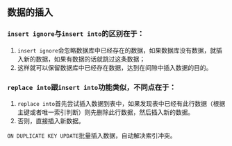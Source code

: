 ## 数据的插入

### `insert ignore`与`insert into`的区别在于：

1. `insert ignore`会忽略数据库中已经存在的数据，如果数据库没有数据，就插入新的数据，如果有数据的话就跳过这条数据；
2. 这样就可以保留数据库中已经存在数据，达到在间隙中插入数据的目的。

### `replace into`跟`insert into`功能类似，不同点在于：

1. `replace into`首先尝试插入数据到表中，如果发现表中已经有此行数据（根据主键或者唯一索引判断）则先删除此行数据，然后插入新的数据。
2. 否则，直接插入新数据。

`ON DUPLICATE KEY UPDATE`批量插入数据，自动解决索引冲突。